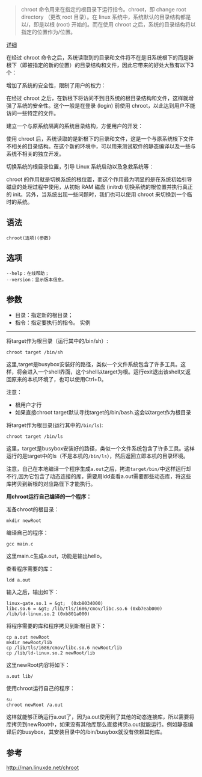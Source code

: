 > chroot 命令用来在指定的根目录下运行指令。chroot，即 change root directory （更改 root 目录）。在 linux 系统中，系统默认的目录结构都是以/，即是以根 (root) 开始的。而在使用 chroot 之后，系统的目录结构将以指定的位置作为/位置。
  


[详细](https://www.whatdy.com/articles/2018/05/linux-chroot.html)


在经过 chroot 命令之后，系统读取到的目录和文件将不在是旧系统根下的而是新根下（即被指定的新的位置）的目录结构和文件，因此它带来的好处大致有以下3个：

增加了系统的安全性，限制了用户的权力：

在经过 chroot 之后，在新根下将访问不到旧系统的根目录结构和文件，这样就增强了系统的安全性。这个一般是在登录 (login) 前使用 chroot，以此达到用户不能访问一些特定的文件。

建立一个与原系统隔离的系统目录结构，方便用户的开发：

使用 chroot 后，系统读取的是新根下的目录和文件，这是一个与原系统根下文件不相关的目录结构。在这个新的环境中，可以用来测试软件的静态编译以及一些与系统不相关的独立开发。

切换系统的根目录位置，引导 Linux 系统启动以及急救系统等：

chroot 的作用就是切换系统的根位置，而这个作用最为明显的是在系统初始引导磁盘的处理过程中使用，从初始 RAM 磁盘 (initrd) 切换系统的根位置并执行真正的 init。另外，当系统出现一些问题时，我们也可以使用 chroot 来切换到一个临时的系统。

语法
-----
    chroot(选项)(参数)
选项
-----
    --help：在线帮助；
    --version：显示版本信息。
参数
-----
- 目录：指定新的根目录；
- 指令：指定要执行的指令。
实例
-----
将target作为根目录（运行其中的/bin/sh）:

    chroot target /bin/sh
    
这里,target是busybox安装好的路径，类似一个文件系统包含了许多工具。这样，将会进入一个shell界面，这个shell以target为根。运行exit退出该shell又返回原来的本机环境了，也可以使用Ctrl+D。

注意：

- 根用户才行
- 如果直接chroot target默认寻找target的/bin/bash.这会以target作为根目录

将target作为根目录(运行其中的`/bin/ls`):

    chroot target /bin/ls
这里，target是busybox安装好的路径，类似一个文件系统包含了许多工具。这样运行的是target中的ls（不是本机的`/bin/ls`），然后返回立即本机的目录环境。

注意，自己在本地编译一个程序生成`a.out`之后，拷进`target/bin/`中这样运行却不行,因为它包含了动态连接的库，需要用ldd查看a.out需要那些动态库，将这些库拷贝到新根的对应路径下才能执行。

**用chroot运行自己编译的一个程序：**

准备chroot的根目录：

    mkdir newRoot
编译自己的程序：

    gcc main.c
这里main.c生成a.out，功能是输出hello。

查看程序需要的库：

    ldd a.out
    
输入之后，输出如下：

    linux-gate.so.1 = &gt;  (0xb8034000)
    libc.so.6 = &gt; /lib/tls/i686/cmov/libc.so.6 (0xb7eab000)
    /lib/ld-linux.so.2 (0xb801a000)
    
将程序需要的库和程序拷贝到新根目录下：

    cp a.out newRoot
    mkdir newRoot/lib
    cp /lib/tls/i686/cmov/libc.so.6 newRoot/lib
    cp /lib/ld-linux.so.2 newRoot/lib
    
这里newRoot内容将如下：

    a.out lib/
使用chroot运行自己的程序：

    su
    chroot newRoot /a.out
这样就能够正确运行a.out了，因为a.out使用到了其他的动态连接库，所以需要将库拷贝到newRoot中，如果没有其他库那么直接拷贝a.out就能运行。例如静态编译后的busybox，其安装目录中的/bin/busybox就没有依赖其他库。

参考
---

http://man.linuxde.net/chroot